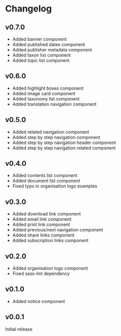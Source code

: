# Changelog

## v0.7.0

- Added banner component
- Added published dates component
- Added publisher metadata component
- Added taxon list component
- Added topic list component

## v0.6.0

- Added highlight boxes component
- Added image card component
- Added taxonomy list component
- Added translation navigation component

## v0.5.0

- Added related navigation component
- Added step by step navigation component
- Added step by step navigation header component
- Added step by step navigation related component

## v0.4.0

- Added contents list component
- Added document list component
- Fixed typo in organisation logo examples

## v0.3.0

- Added download link component
- Added email link component
- Added print link component
- Added previous/next navigation component
- Added share links component
- Added subscription links component

## v0.2.0

- Added organisation logo component
- Fixed sass-lint dependency

## v0.1.0

- Added notice component

## v0.0.1

Initial release